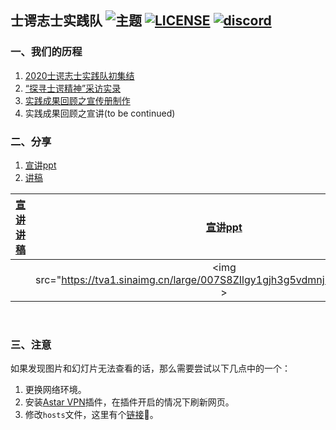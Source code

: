 ## 士谔志士实践队 ![主题](https://img.shields.io/badge/%E4%B8%BB%E9%A2%98-%E8%BF%BD%E5%BF%86%E6%9E%97%E8%80%81%E6%83%85%E6%80%80%EF%BC%8C%E4%BC%A0%E6%89%BF%E5%A3%AB%E8%B0%94%E7%B2%BE%E7%A5%9E-brightgreen) [![LICENSE](https://img.shields.io/github/license/gmm-z/shie)](https://github.com/gmm-z/shie/blob/master/LICENSE) [![discord](https://img.shields.io/badge/chat-on%20discord-7289da)](https://discord.gg/DwNzdGA) 

### 一、我们的历程

1. [2020士谔志士实践队初集结](https://mp.weixin.qq.com/s/GNQUO6Mu3w7LjC2r3Sys_w)
2. [“探寻士谔精神”采访实录](https://mp.weixin.qq.com/s/N-KxlNJ0YZ0qTRjcdV-xiA)
3. [实践成果回顾之宣传册制作](https://mp.weixin.qq.com/s/gENXoXgllYabjjfprGKJXg)
4. 实践成果回顾之宣讲(to be continued)


### 二、分享

1. [宣讲ppt](https://github.com/gmm-z/shie/blob/master/%E5%AE%A3%E8%AE%B2final.pptx)
2. [讲稿](https://github.com/gmm-z/shie/blob/master/%E8%AE%B2%E7%A8%BFfinal.md)

| [宣讲讲稿](https://github.com/gmm-z/shie/blob/master/%E8%AE%B2%E7%A8%BFfinal.md) | [宣讲ppt](https://github.com/gmm-z/shie/blob/master/%E5%AE%A3%E8%AE%B2final.pptx) |
| ------------------------------------------------------------ | :----------------------------------------------------------: |
|                                                              | <img src="https://tva1.sinaimg.cn/large/007S8ZIlgy1gjh3g5vdmnj30me0bwdv3.jpg” > |

​	

### 三、注意

如果发现图片和幻灯片无法查看的话，那么需要尝试以下几点中的一个：

1. 更换网络环境。
2. 安装[Astar VPN](https://www.chajianmi.com/topic/jajilbjjinjmgcibalaakngmkilboobh)插件，在插件开启的情况下刷新网页。
3. 修改`hosts`文件，这里有个[链接](https://blog.csdn.net/qq_38232598/article/details/91346392)🌈。
